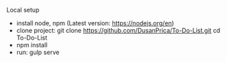 Local setup
- install node, npm (Latest version: https://nodejs.org/en)
- clone project: git clone https://github.com/DusanPrica/To-Do-List.git
                 cd To-Do-List
- npm install
- run: gulp serve
